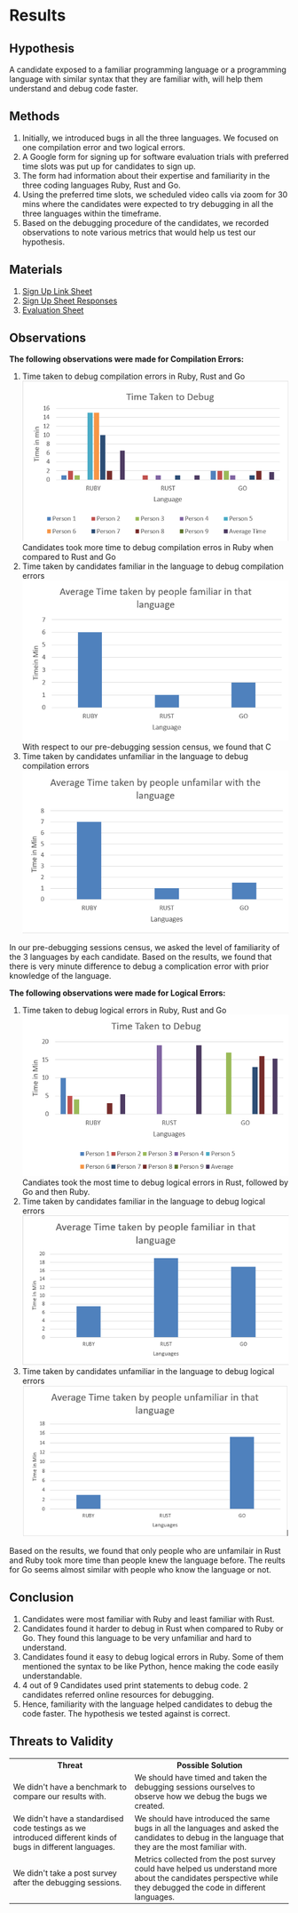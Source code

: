 <h1>Results</h1>

<h2>Hypothesis</h2>
<p>A candidate exposed to a familiar programming language or a programming language with similar syntax that they are familiar with, will help them understand and debug code faster.</p>
<h2>Methods</h2>
<ol>
  <li>Initially, we introduced bugs in all the three languages. We focused on one compilation error and two logical errors.</li>
  <li>A Google form for signing up for software evaluation trials with preferred time slots was put up for candidates to sign up.</li>
  <li>The form had information about their expertise and familiarity in the three coding languages Ruby, Rust and Go.</li>
  <li>Using the preferred time slots, we scheduled video calls via zoom for 30 mins where the candidates were expected to try debugging in all the three languages within the timeframe.</li>
  <li>Based on the debugging procedure of the candidates, we recorded observations to note various metrics that would help us test our hypothesis.</li>
</ol>

<h2>Materials</h2>
<ol>
  <li><a href="https://forms.gle/dGQZxhJNkcengY2d9">Sign Up Link Sheet</a></li>
  <li><a href="https://tinyurl.com/y4kfdams">Sign Up Sheet Responses</a></li>
  <li><a href="https://tinyurl.com/y5we29rn">Evaluation Sheet</a></li>
</ol>
<h2>Observations</h2>
<p><b>The following observations were made for Compilation Errors:</b></p>
<ol>
  <li>Time taken to debug compilation errors in Ruby, Rust and Go<br><img src="https://github.com/ChaitanyaBandikatla/GameOfLife/blob/master/img/compilation_debug_time.PNG"><br>Candidates took more time to debug compilation erros in Ruby when compared to Rust and Go</li>
  <li>Time taken by candidates familiar in the language to debug compilation errors<br><img src="https://github.com/ChaitanyaBandikatla/GameOfLife/blob/master/img/compilation_familiar_time.PNG"><br>With respect to our pre-debugging session census, we found that C</li>
  <li>Time taken by candidates unfamiliar in the language to debug compilation errors<img src="https://github.com/ChaitanyaBandikatla/GameOfLife/blob/master/img/compilation_unfamiliar_time.PNG"></li>
</ol>
<p>In our pre-debugging sessions census, we asked the level of familiarity of the 3 languages by each candidate. Based on the results, we found that there  is very minute difference to debug a complication error with prior knowledge of the language.</p>
<p><b>The following observations were made for Logical Errors:</b></p>
<ol>
<li>Time taken to debug logical errors in Ruby, Rust and Go<br><img src="https://github.com/ChaitanyaBandikatla/GameOfLife/blob/master/img/logical_debug_time.PNG"><br>Candiates took the most time to debug logical errors in Rust, followed by Go and then Ruby.</li>
  <li>Time taken by candidates familiar in the language to debug logical errors<br><img src="https://github.com/ChaitanyaBandikatla/GameOfLife/blob/master/img/logical_familiar_time.PNG"></li>
  <li>Time taken by candidates unfamiliar in the language to debug logical errors<br><img src="https://github.com/ChaitanyaBandikatla/GameOfLife/blob/master/img/logical_unfamiliar_time.PNG"></li>
  </ol>
<p>Based on the results, we found that only people who are unfamilair in Rust and Ruby took more time than people knew the language before. The reults for Go seems almost similar with people who know the language or not.</p>
<h2>Conclusion</h2>
<ol>
  <li>Candidates were most familiar with Ruby and least familiar with Rust.</li>
  <li>Candidates found it harder to debug in Rust when compared to Ruby or Go. They found this language to be very unfamiliar and hard to understand. </li>
  <li>Candidates found it easy to debug logical errors in Ruby. Some of them mentioned the syntax to be like Python, hence making the code easily understandable.</li>
  <li>4 out of 9 Candidates used print statements to debug code. 2 candidates referred online resources for debugging.</li>
  <li>Hence, familiarity with the language helped candidates to debug the code faster. The hypothesis we tested against is correct.</li>
</ol>
<h2>Threats to Validity</h2>
<table style="width:100%">
  <tr>
    <th>Threat</th>
    <th>Possible Solution</th>
  </tr>
  <tr>
    <td>We didn't have a benchmark to compare our results with.</td>
    <td>We should have timed and taken the debugging sessions ourselves to observe how we debug the bugs we created.</td>
  </tr>
  <tr>
    <td>We didn't have a standardised code testings as we introduced different kinds of bugs in different languages.</td>
    <td>We should have introduced the same bugs in all the languages and asked the candidates to debug in the language that they are the most familiar with.</td>
  </tr>
  <tr>
    <td>We didn't take a post survey after the debugging sessions.</td>
    <td>Metrics collected from the post survey could have helped us understand more about the candidates perspective while they debugged the code in different languages.</td>
  </tr>
</table>
